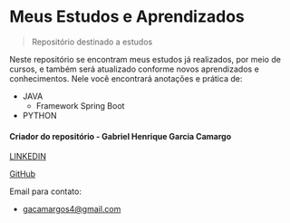 # Meus Estudos e Aprendizados
> Repositório destinado a estudos

Neste repositório se encontram meus estudos já realizados, por meio de cursos, e também será atualizado conforme novos aprendizados e conhecimentos.
Nele você encontrará anotações e prática de:

* JAVA
  * Framework Spring Boot
* PYTHON

#### Criador do repositório - Gabriel Henrique Garcia Camargo

[LINKEDIN](https://www.linkedin.com/in/gabrielhgcamargo/) 

[GitHub](https://github.com/gabrielhgcamargo)

Email para contato:
- gacamargos4@gmail.com




